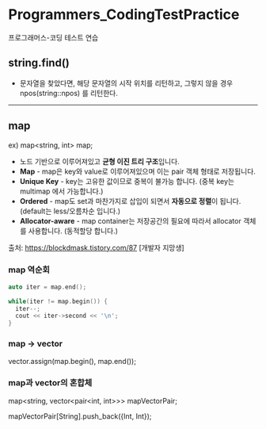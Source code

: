 # Programmers_CodingTestPractice
프로그래머스-코딩 테스트 연습

## string.find()

- 문자열을 찾았다면, 해당 문자열의 시작 위치를 리턴하고, 그렇지 않을 경우 npos(string::npos) 를 리턴한다.

---

## map

ex) map<string, int> map;

- 노드 기반으로 이루어져있고 **균형 이진 트리 구조**입니다.
- **Map** - map은 key와 value로 이루어져있으며 이는 pair 객체 형태로 저장됩니다.
- **Unique Key** - key는 고유한 값이므로 중복이 불가능 합니다. (중복 key는 multimap 에서 가능합니다.)
- **Ordered** - map도 set과 마찬가지로 삽입이 되면서 **자동으로 정렬**이 됩니다. (default는 less/오름차순 입니다.)
- **Allocator-aware** - map container는 저장공간의 필요에 따라서 allocator 객체를 사용합니다. (동적할당 합니다.)

출처: https://blockdmask.tistory.com/87 [개발자 지망생]

### map 역순회

```c++
auto iter = map.end(); 

while(iter != map.begin()) { 
  iter--; 
  cout << iter->second << '\n'; 
}

```

### map -> vector

vector.assign(map.begin(), map.end());

### map과 vector의 혼합체

map<string, vector<pair<int, int>>> mapVectorPair;

mapVectorPair[String].push_back({Int, Int});

